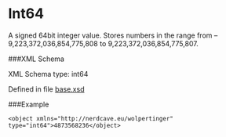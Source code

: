 Int64====A signed 64bit integer value.Stores numbers in the range from –9,223,372,036,854,775,808 to 9,223,372,036,854,775,807.###XML SchemaXML Schema type: int64Defined in file [base.xsd](xsd/base.xsd)###Example	<object xmlns="http://nerdcave.eu/wolpertinger" type="int64">4873568236</object>